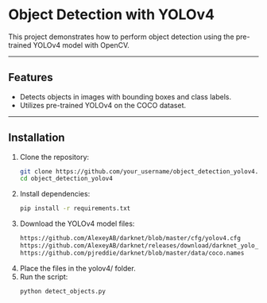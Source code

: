 # Object Detection with YOLOv4

This project demonstrates how to perform object detection using the pre-trained YOLOv4 model with OpenCV.

---

## Features
- Detects objects in images with bounding boxes and class labels.
- Utilizes pre-trained YOLOv4 on the COCO dataset.

---

## Installation

1. Clone the repository:
   ```bash
   git clone https://github.com/your_username/object_detection_yolov4.git
   cd object_detection_yolov4
2. Install dependencies:
   ``` bash
   pip install -r requirements.txt
3. Download the YOLOv4 model files:
   ``` bash
   https://github.com/AlexeyAB/darknet/blob/master/cfg/yolov4.cfg
   https://github.com/AlexeyAB/darknet/releases/download/darknet_yolo_v3_optimal/yolov4.weights
   https://github.com/pjreddie/darknet/blob/master/data/coco.names
4. Place the files in the yolov4/ folder.
5. Run the script:
   ``` bash
   python detect_objects.py
